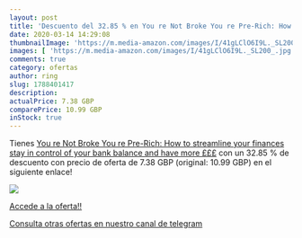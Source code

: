 ```yaml
---
layout: post
title: 'Descuento del 32.85 % en You re Not Broke You re Pre-Rich: How to'
date: 2020-03-14 14:29:08
thumbnailImage: 'https://m.media-amazon.com/images/I/41gLClO6I9L._SL200_.jpg'
images: [ 'https://m.media-amazon.com/images/I/41gLClO6I9L._SL200_.jpg' ]
comments: true
category: ofertas
author: ring
slug: 1788401417
description:
actualPrice: 7.38 GBP
comparePrice: 10.99 GBP
inStock: true
---
```


Tienes [You re Not Broke You re Pre-Rich: How to streamline your finances  stay in control of your bank balance and have more £££](https://www.amazon.co.uk/dp/1788401417/?tag=redken01-21) con un 32.85 % de descuento con precio de oferta de 7.38 GBP (original: 10.99 GBP) en el siguiente enlace!

[![](https://m.media-amazon.com/images/I/41gLClO6I9L._SL200_.jpg)](https://www.amazon.co.uk/dp/1788401417/?tag=redken01-21)

[Accede a la oferta!!](https://www.amazon.co.uk/dp/1788401417/?tag=redken01-21)

[Consulta otras ofertas en nuestro canal de telegram](https://t.me/s/ofertas25)
